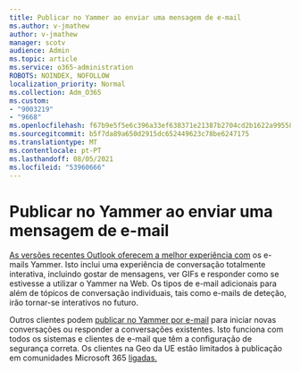 ```yaml
---
title: Publicar no Yammer ao enviar uma mensagem de e-mail
ms.author: v-jmathew
author: v-jmathew
manager: scotv
audience: Admin
ms.topic: article
ms.service: o365-administration
ROBOTS: NOINDEX, NOFOLLOW
localization_priority: Normal
ms.collection: Adm_O365
ms.custom:
- "9003219"
- "9668"
ms.openlocfilehash: f67b9e5f5e6c396a33ef638371e21387b2704cd2b1622a9955853b46bdb702b6
ms.sourcegitcommit: b5f7da89a650d2915dc652449623c78be6247175
ms.translationtype: MT
ms.contentlocale: pt-PT
ms.lasthandoff: 08/05/2021
ms.locfileid: "53960666"
---
```

# <a name="post-to-yammer-by-sending-an-email-message"></a>Publicar no Yammer ao enviar uma mensagem de e-mail

[As versões recentes Outlook oferecem a melhor experiência com](https://support.microsoft.com/office/work-with-yammer-from-outlook-fd695485-225b-410f-b24a-17f971b46b25) os e-mails Yammer. Isto inclui uma experiência de conversação totalmente interativa, incluindo gostar de mensagens, ver GIFs e responder como se estivesse a utilizar o Yammer na Web. Os tipos de e-mail adicionais para além de tópicos de conversação individuais, tais como e-mails de deteção, irão tornar-se interativos no futuro.

Outros clientes podem [publicar no Yammer por e-mail](https://support.microsoft.com/office/new-yammer-post-to-yammer-by-sending-an-email-message-830e6825-56f6-4169-a6b9-1b3ca0cdad4d) para iniciar novas conversações ou responder a conversações existentes. Isto funciona com todos os sistemas e clientes de e-mail que têm a configuração de segurança correta. Os clientes na Geo da UE estão limitados à publicação em comunidades Microsoft 365 [ligadas.](https://docs.microsoft.com/yammer/manage-yammer-groups/yammer-and-office-365-groups)

